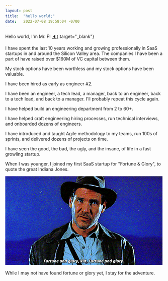 ```yaml
---
layout: post
title:  "hello world;"
date:   2022-07-08 19:58:04 -0700
---
```

Hello world, I'm Mr. F! [🔈](https://www.youtube.com/watch?v=HVIdy9_wqQw){:target="_blank"}

I have spent the last 10 years working and growing professionally in SaaS startups in and around the Silicon Valley area. The companies I have been a part of have raised over $160M of VC capital between them.

My stock options have been worthless and my stock options have been valuable.

I have been hired as early as engineer #2.

I have been an engineer, a tech lead, a manager, back to an engineer, back to a tech lead, and back to a manager. I'll probably repeat this cycle again.

I have helped build an engineering department from 2 to 60+.

I have helped craft engineering hiring processes, run technical interviews, and onboarded dozens of engineers.

I have introduced and taught Agile methodology to my teams, run 100s of sprints, and delivered dozens of projects on time.

I have seen the good, the bad, the ugly, and the insane, of life in a fast growling startup.

When I was younger, I joined my first SaaS startup for "Fortune & Glory", to quote the great Indiana Jones.

![Fortune & Glory](/images/indyj-f&g.gif)

While I may not have found fortune or glory yet, I stay for the adventure.